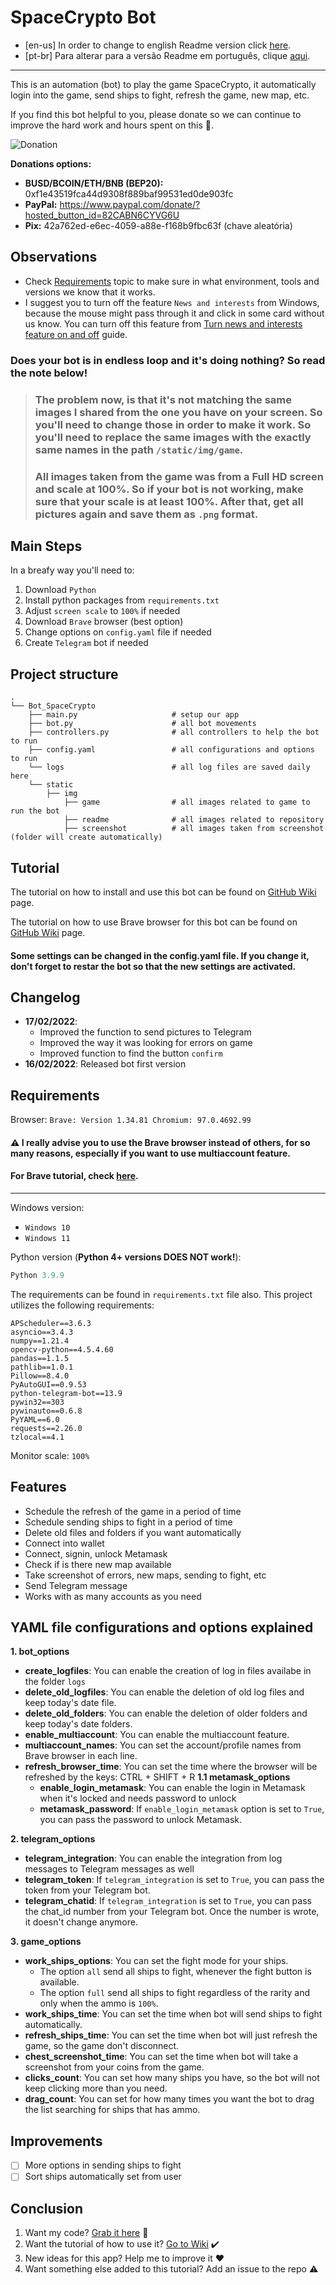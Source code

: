 # SpaceCrypto Bot

- [en-us] In order to change to english Readme version click [here](https://github.com/guimatheus92/Bot_SpaceCrypto/blob/main/README.md "here").
- [pt-br] Para alterar para a versão Readme em português, clique [aqui](https://github.com/guimatheus92/Bot_SpaceCrypto/blob/main/README.pt.md "aqui").

------------

This is an automation (bot) to play the game SpaceCrypto, it automatically login into the game, send ships to fight, refresh the game, new map, etc.

If you find this bot helpful to you, please donate so we can continue to improve the hard work and hours spent on this 🤯.

![Donation](https://github.com/guimatheus92/Bot_SpaceCrypto/blob/main/static/img/readme/qr_code.png)

**Donations options:**

- **BUSD/BCOIN/ETH/BNB (BEP20):** 0xf1e43519fca44d9308f889baf99531ed0de903fc
- **PayPal:** https://www.paypal.com/donate/?hosted_button_id=82CABN6CYVG6U
- **Pix:** 42a762ed-e6ec-4059-a88e-f168b9fbc63f (chave aleatória)

## Observations

- Check [Requirements](https://github.com/guimatheus92/Bot_SpaceCrypto#requirements "Requirements") topic to make sure in what environment, tools and versions we know that it works.
- I suggest you to turn off the feature `News and interests` from Windows, because the mouse might pass through it and click in some card without us know. You can turn off this feature from [Turn news and interests feature on and off](https://support.microsoft.com/en-us/windows/stay-up-to-date-with-news-and-interests-a39baa08-7488-4169-9ed8-577238f46f8f) guide.

### Does your bot is in endless loop and it's doing nothing? So read the note below!

> ### The problem now, is that it's not matching the same images I shared from the one you have on your screen. So you'll need to change those in order to make it work. So you'll need to replace the same images with the exactly same names in the path `/static/img/game`. 
> ### All images taken from the game was from a Full HD screen and scale at 100%. So if your bot is not working, make sure that your scale is at least 100%. After that, get all pictures again and save them as `.png` format.

## Main Steps

In a breafy way you'll need to:

1. Download `Python`
2. Install python packages from `requirements.txt`
3. Adjust `screen scale` to `100%` if needed
4. Download `Brave` browser (best option)
5. Change options on `config.yaml` file if needed
6. Create `Telegram` bot if needed

## Project structure
    .
    └── Bot_SpaceCrypto
        ├── main.py                     # setup our app
        ├── bot.py                      # all bot movements
        ├── controllers.py              # all controllers to help the bot to run
        ├── config.yaml                 # all configurations and options to run
        └── logs                        # all log files are saved daily here
        └── static
            ├── img
                ├── game                # all images related to game to run the bot
                ├── readme              # all images related to repository
                ├── screenshot          # all images taken from screenshot (folder will create automatically)

## Tutorial

The tutorial on how to install and use this bot can be found on [GitHub Wiki](https://github.com/guimatheus92/Bot_SpaceCrypto/wiki/How-to-execute-SpaceCrypto-bot "GitHub Wiki") page.

The tutorial on how to use Brave browser for this bot can be found on [GitHub Wiki](https://github.com/guimatheus92/Bot_SpaceCrypto/wiki/How-to-enable-multiaccount-feature-on-Bot "GitHub Wiki") page.

#### Some settings can be changed in the config.yaml file. If you change it, don't forget to restar the bot so that the new settings are activated.

## Changelog

- **17/02/2022**:
    - Improved the function to send pictures to Telegram
    - Improved the way it was looking for errors on game
    - Improved function to find the button `confirm`
- **16/02/2022**: Released bot first version

## Requirements

Browser: `Brave: Version 1.34.81 Chromium: 97.0.4692.99`

#### ⚠️ I really advise you to use the Brave browser instead of others, for so many reasons, especially if you want to use multiaccount feature.

#### For Brave tutorial, check [here](https://github.com/guimatheus92/Bot_SpaceCrypto/wiki/How-to-enable-multiaccount-feature-on-Bot "here").

------------

Windows version:
- `Windows 10`
- `Windows 11`

Python version (**Python 4+ versions DOES NOT work!**):
```python
Python 3.9.9
```

The requirements can be found in `requirements.txt` file also.
This project utilizes the following requirements:

    APScheduler==3.6.3
    asyncio==3.4.3    
    numpy==1.21.4
    opencv-python==4.5.4.60
    pandas==1.1.5
    pathlib==1.0.1
    Pillow==8.4.0
    PyAutoGUI==0.9.53
    python-telegram-bot==13.9
    pywin32==303
    pywinauto==0.6.8
    PyYAML==6.0
    requests==2.26.0
    tzlocal==4.1

Monitor scale: `100%`

## Features

- Schedule the refresh of the game in a period of time
- Schedule sending ships to fight in a period of time
- Delete old files and folders if you want automatically
- Connect into wallet
- Connect, signin, unlock Metamask
- Check if is there new map available
- Take screenshot of errors, new maps, sending to fight, etc
- Send Telegram message
- Works with as many accounts as you need

## YAML file configurations and options explained

**1. bot_options**
- **create_logfiles**: You can enable the creation of log in files availabe in the folder `logs`
- **delete_old_logfiles**: You can enable the deletion of old log files and keep today's date file.
- **delete_old_folders**: You can enable the deletion of older folders and keep today's date folders.
- **enable_multiaccount**: You can enable the multiaccount feature.
- **multiaccount_names**: You can set the account/profile names from Brave browser in each line.
- **refresh_browser_time**: You can set the time where the browser will be refreshed by the keys: CTRL + SHIFT + R
**1.1 metamask_options**
	- **enable_login_metamask**: You can enable the login in Metamask when it's locked and needs password to unlock
	- **metamask_password**: If `enable_login_metamask` option is set to `True`, you can pass the password to unlock Metamask.

**2. telegram_options**
- **telegram_integration**: You can enable the integration from log messages to Telegram messages as well
- **telegram_token**: If `telegram_integration` is set to `True`, you can pass the token from your Telegram bot.
- **telegram_chatid**: If `telegram_integration` is set to `True`, you can pass the chat_id number from your Telegram bot. Once the number is wrote, it doesn't change anymore.

**3. game_options**
- **work_ships_options**: You can set the fight mode for your ships. 
    - The option `all` send all ships to fight, whenever the fight button is available.
    - The option `full` send all ships to fight regardless of the rarity and only when the ammo is `100%`.
- **work_ships_time**: You can set the time when bot will send ships to fight automatically.
- **refresh_ships_time**: You can set the time when bot will just refresh the game, so the game don't disconnect.
- **chest_screenshot_time**: You can set the time when bot will take a screenshot from your coins from the game.
- **clicks_count**: You can set how many ships you have, so the bot will not keep clicking more than you need.
- **drag_count**: You can set for how many times you want the bot to drag the list searching for ships that has ammo.

## Improvements

- [ ] More options in sending ships to fight
- [ ] Sort ships automatically set from user

## Conclusion

1. Want my code? [Grab it here](https://github.com/guimatheus92/Bot_SpaceCrypto "Grab it here") 📎
2. Want the tutorial of how to use it? [Go to Wiki](https://github.com/guimatheus92/Bot_SpaceCrypto/wiki "Go to here") ✔️
3. New ideas for this app? Help me to improve it ❤️
4. Want something else added to this tutorial? Add an issue to the repo ⚠️
